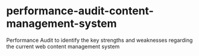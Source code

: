 # performance-audit-content-management-system
Performance Audit to identify the key strengths and weaknesses regarding the current web content management system
